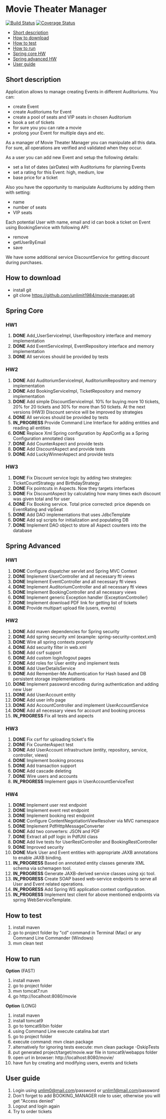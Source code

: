 Movie Theater Manager
=====================

[![Build Status](https://travis-ci.org/unlimit1984/movie-manager.svg?branch=master)](https://travis-ci.org/unlimit1984/movie-manager)
[![Coverage Status](https://coveralls.io/repos/github/unlimit1984/movie-manager/badge.svg)](https://coveralls.io/github/unlimit1984/movie-manager)

* [Short description](#short-description)
* [How to download](#how-to-download)
* [How to test](#how-to-test)
* [How to run](#how-to-run)
* [Spring core HW](#spring-core)
* [Spring advanced HW](#spring-advanced)
* [User guide](#user-guide)

## Short description
Application allows to manage creating Events in different Auditoriums.
You can:
* create Event
* create Auditoriums for Event
* create a pool of seats and VIP seats in chosen Auditorium
* book a set of tickets
* for sure you you can rate a movie
* prolong your Event for multiple days and etc. 

As a manager of Movie Theater Manager you can manipulate all this data.
For sure, all operations are verified and validated when they occur.  

As a user you can add new Event and setup the following details:
* set a list of dates (airDates) with Auditoriums for planning Events 
* set a rating for this Event: high, medium, low
* base price for a ticket

Also you have the opportunity to manipulate Auditoriums by adding them with setting:
* name
* number of seats
* VIP seats

Each potential User with name, email and id can book a ticket on Event using BookingService with following API:
* remove
* getUserByEmail
* save

We have some additional service DiscountService for getting discount during purchases.

## How to download
* install git
* git clone https://github.com/unlimit1984/movie-manager.git

## Spring Core

### HW1

1. __DONE__ Add_UserServiceImpl, UserRepository interface and memory implementation
2. __DONE__ Add EventServiceImpl, EventRepository interface and memory implementation
3. __DONE__ All services should be provided by tests

### HW2
1. __DONE__ Add AuditoriumServiceImpl, AuditoriumRepository and memory implementation
2. __DONE__ Add BookingServiceImpl, TicketRepository and memory implementation
3. __DONE__ Add simple DiscountServiceImpl. 10% for buying more 10 tickets, 20% for 20 tickets and 30% for more than 50 tickets. At the next versions (HW3) Discount service will be improved by strategies
4. __DONE__ All services should be provided by tests
5. __IN_PROGRESS__ Provide Command Line Interface for adding entities and reading all entities
6. __DONE__ Replace Xml Spring configuration by AppConfig as a Spring Configuration annotated class
7. __DONE__ Add CounterAspect and provide tests
8. __DONE__ Add DiscountAspect and provide tests
9. __DONE__ Add LuckyWinnerAspect and provide tests

### HW3
1. __DONE__ Fix Discount service logic by adding two strategies: TicketCountStrategy and BirthdayStrategy
3. __DONE__ Fix pointcuts in Aspects. Now they targets interfaces
4. __DONE__ Fix DiscountAspect by calculating how many times each discount was given total and for user
5. __DONE__ Fix Booking service. Total price corrected: price depends on EventRating and vipSeat
6. __DONE__ Add DAO implementations that uses JdbcTemplate
7. __DONE__ Add sql scripts for initialization and populating DB
8. __DONE__ Implement DAO object to store all Aspect counters into the database

## Spring Advanced

### HW1

1. __DONE__ Configure dispatcher servlet and Spring MVC Context
2. __DONE__ Implement UserController and all necessary ftl views
3. __DONE__ Implement EventController and all necessary ftl views
4. __DONE__ Implement AuditoriumController and all necessary ftl views
5. __DONE__ Implement BookingController and all necessary views
6. __DONE__ Implement generic Exception handler (ExceptionController)
7. __DONE__ Implement download PDF link for getting list of tickets
8. __DONE__ Provide multipart upload file (users, events)

### HW2

1. __DONE__ Add maven dependencies for Spring security
2. __DONE__ Add spring security xml (example: spring-security-context.xml)
3. __DONE__ Wire all spring contexts properly
4. __DONE__ Add security filter in web.xml
5. __DONE__ Add csrf support
6. __DONE__ Add custom login/logout pages
7. __DONE__ Add roles for User entity and implement tests
8. __DONE__ Add UserDetailsService
9. __DONE__ Add Remember-Me Authentication for Hash based and DB persistent storage implementations
10. __DONE__ Implement password encoding during authentication and adding new User
11. __DONE__ Add UserAccount entity
12. __DONE__ Add user info page
13. __DONE__ Add AccountController and implement UserAccountService
14. __DONE__ Add all necessary views for account and booking process
15. __IN_PROGRESS__ Fix all tests and aspects

### HW3
1. __DONE__ Fix csrf for uploading ticket's file
2. __DONE__ Fix CounterAspect test
3. __DONE__ Add UserAccount infrastructure (entity, repository, service, controller, views)
4. __DONE__ Implement booking process
5. __DONE__ Add transaction support
6. __DONE__ Add cascade deleting
7. __DONE__ Wire users and accounts
8. __IN_PROGRESS__ Implement gaps in UserAccountServiceTest

### HW4
1. __DONE__ Implement user rest endpoint
2. __DONE__ Implement event rest endpoint
3. __DONE__ Implement booking rest endpoint
4. __DONE__ Configure ContentNegotiationViewResolver via MVC namespace
5. __DONE__ Implement PdfHttpMessageConverter
6. __DONE__ Add two converters: JSON and PDF
7. __DONE__ Extract all pdf logic in PdfUtil class
8. __DONE__ Add live tests for UserRestController and BookingRestController
9. __DONE__ Improved security
10. __DONE__ Mark User and Event entities with appropriate JAXB annotations to enable JAXB binding.
11. __IN_PROGRESS__ Based on annotated entity classes generate XML schema via schemagen tool. 
12. __IN_PROGRESS__ Generate JAXB-derived service classes using xjc tool.
13. __IN_PROGRESS__ Create SOAP based web-service endpoints to serve all User and Event related operations.
14. __IN_PROGRESS__ Add Spring WS application context configuration.
15. __IN_PROGRESS__ Implement test client for above mentioned endpoints via spring WebServiceTemplate.

## How to test
1. install maven
2. go to project folder by "cd" command in Terminal (Mac) or any Command Line Commander (Windows)
3. mvn clean test

## How to run

__Option__ (FAST)
1. install maven
2. go to project folder
3. mvn tomcat7:run
4. go http://localhost:8080/movie

__Option__ (LONG)
1. install maven
2. install tomcat9
3. go to tomcat9/bin folder
4. using Command Line execute catalina.bat start
5. go to project folder
6. execute command: mvn clean package
7. alternatively for ignoring tests execute: mvn clean package -DskipTests
8. put generated project/target/movie.war file in tomcat9/webapps folder
9. open url in browser: http://localhost:8080/movie/
10. have fun by creating and modifying users, events and tickets

## User guide
1. Login using unlim0@mail.com/password or unlim1@mail.com/password
2. Don't forget to add BOOKING_MANAGER role to user, otherwise you will get "Access denied"
3. Logout and login again
4. Try to order tickets